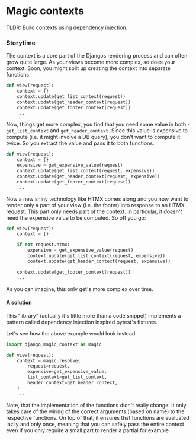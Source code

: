 # Magic contexts

TLDR: Build contexts using dependency injection.

### Storytime

The context is a core part of the Djangos rendering process and can often grow quite large.
As your views become more complex, so does your context.
Soon, you might split up creating the context into separate functions:

```python
def view(request):
    context = {}
    context.update(get_list_context(request))
    context.update(get_header_context(request))
    context.update(get_footer_context(request))
    ...
```

Now, things get more complex, you find that you need some value in both - `get_list_context` and `get_header_context`.
Since this value is expensive to compute (i.e. it might involve a DB query), you don't want to compute it twice.
So you extract the value and pass it to both functions.

```python
def view(request):
    context = {}
    expensive = get_expensive_value(request)
    context.update(get_list_context(request, expensive))
    context.update(get_header_context(request, expensive))
    context.update(get_footer_context(request))
    ...
```

Now a new shiny technology like HTMX comes along and you now want to render only a part of your view (i.e. the footer) into response to an HTMX request.
This part only needs part of the context.
In particular, it *doesn't* need the expensive value to be computed.
So off you go:


```python
def view(request):
    context = {}

    if not request.htmx:
        expensive = get_expensive_value(request)
        context.update(get_list_context(request, expensive))
        context.update(get_header_context(request, expensive))

    context.update(get_footer_context(request))
    ...
```

As you can imagine, this only get's more complex over time.

#### A solution

This "library" (actually it's little more than a code snippet) implements a pattern called dependency injection inspired pytest's fixtures.

Let's see how the above example would look instead:


```python
import django_magic_context as magic

def view(request):
    context = magic.resolve(
        request=request,
        expensive=get_expensive_value,
        list_context=get_list_context,
        header_context=get_header_context,
    )
    ...
```

Note, that the implementation of the functions didn't really change. 
It only takes care of the wiring of the correct arguments (based on name) to the respective functions.
On top of that, it ensures that functions are evaluated lazily and only once, meaning that you can safely pass the entire context even if you only require a small part to render a partial for example
